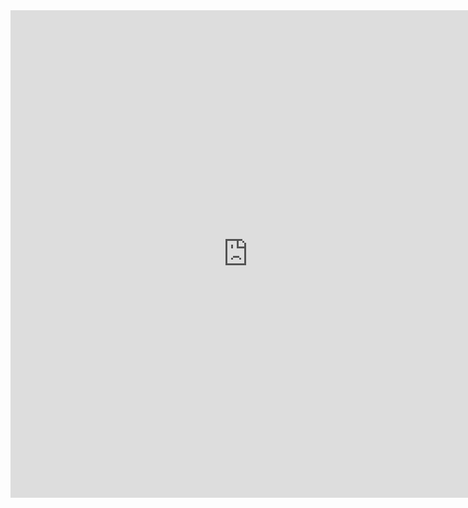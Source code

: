 <iframe style=".zAVwcb { display: none; }" src="https://docs.google.com/forms/d/e/1FAIpQLSfX-y1OnOo_wOqWQ1W4V2aNSWJSIkhB1SOpP0hmqOvZMediYA/viewform?embedded=true" width="760" height="780" frameborder="0" marginheight="0" marginwidth="0">Chargement…</iframe>
